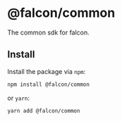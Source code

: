 # @falcon/common

The common sdk for falcon.

## Install

Install the package via `npm`:

```sh
npm install @falcon/common
```

or `yarn`:

```sh
yarn add @falcon/common
```
